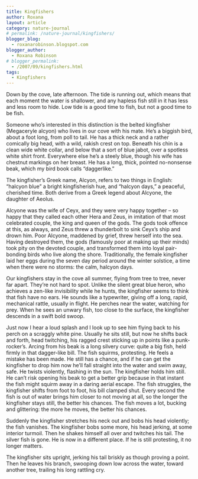 ```yaml
---
title: Kingfishers
author: Roxana
layout: article
category: nature-journal
# permalink: /nature-journal/kingfishers/
blogger_blog:
  - roxanarobinson.blogspot.com
blogger_author:
  - Roxana Robinson
# blogger_permalink:
  - /2007/09/kingfishers.html
tags:
  - Kingfishers
---
```

Down by the cove, late afternoon. The tide is running out, which means that each moment the water is shallower, and any hapless fish still in it has less and less room to hide. Low tide is a good time to fish, but not a good time to be fish.

Someone who&#8217;s interested in this distinction is the belted kingfisher (Megaceryle alcyon) who lives in our cove with his mate. He&#8217;s a biggish bird, about a foot long, from poll to tail. He has a thick neck and a rather comically big head, with a wild, rakish crest on top. Beneath his chin is a clean wide white collar, and below that a sort of blue jabot, over a spotless white shirt front. Everywhere else he&#8217;s a steely blue, though his wife has chestnut markings on her breast. He has a long, thick, pointed no-nonsense beak, which my bird book calls &#8220;daggerlike.&#8221;

The kingfisher&#8217;s Greek name, Alcyon, refers to two things in English: &#8220;halcyon blue&#8221; a bright kingfisherish hue, and &#8220;halcyon days,&#8221; a peaceful, cherished time. Both derive from a Greek legend about Alcyone, the daughter of Aeolus.

Alcyone was the wife of Ceyx, and they were very happy together &#8211; so happy that they called each other Hera and Zeus, in imitation of that most celebrated couple, the king and queen of the gods. The gods took offence at this, as always, and Zeus threw a thunderbolt to sink Ceyx&#8217;s ship and drown him. Poor Alcyone, maddened by grief, threw herself into the sea. Having destroyed them, the gods (famously poor at making up their minds) took pity on the devoted couple, and transformed them into loyal pair-bonding birds who live along the shore. Traditionally, the female kingfisher laid her eggs during the seven day period around the winter solstice, a time when there were no storms: the calm, halcyon days.

Our kingfishers stay in the cove all summer, flying from tree to tree, never far apart. They&#8217;re not hard to spot. Unlike the silent great blue heron, who achieves a zen-like invisibility while he hunts, the kingfisher seems to think that fish have no ears. He sounds like a typewriter, giving off a long, rapid, mechanical rattle, usually in flight. He perches near the water, watching for prey. When he sees an unwary fish, too close to the surface, the kingfisher descends in a swift bold swoop.

Just now I hear a loud splash and I look up to see him flying back to his perch on a scraggly white pine. Usually he sits still, but now he shifts back and forth, head twitching, his ragged crest sticking up in points like a punk-rocker&#8217;s. Arcing from his beak is a long silvery curve: quite a big fish, held firmly in that dagger-like bill. The fish squirms, protesting. He feels a mistake has been made. He still has a chance, and if he can get the kingfisher to drop him now he&#8217;ll fall straight into the water and swim away, safe. He twists violently, flashing in the sun. The kingfisher holds him still. He can&#8217;t risk opening his beak to get a better grip because in that instant the fish might squirm away in a daring aerial escape. The fish struggles, the kingfisher shifts from foot to foot, his bill clamped shut. Every second the fish is out of water brings him closer to not moving at all, so the longer the kingfisher stays still, the better his chances. The fish moves a lot, bucking and glittering: the more he moves, the better his chances.

Suddenly the kingfisher stretches his neck out and bobs his head violently; the fish vanishes. The kingfisher bobs some more, his head jerking, at some interior turmoil. Then he shakes himself all over and twitches his tail. The silver fish is gone. He is now in a different place. If he is still protesting, it no longer matters.

The kingfisher sits upright, jerking his tail briskly as though proving a point. Then he leaves his branch, swooping down low across the water, toward another tree, trailing his long rattling cry.
